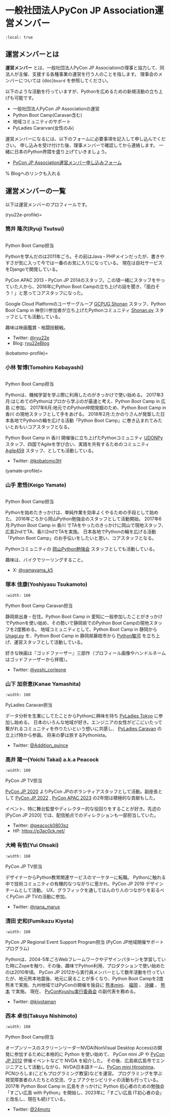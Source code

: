 # 一般社団法人PyCon JP Association運営メンバー

```{contents}
:local: true
```

## 運営メンバーとは

**運営メンバー** とは、一般社団法人PyCon JP Associationの理事と協力して、同法人が主催、支援する各種事業の運営を行う人のことを指します。
理事会のメンバーについては {doc}`board` を参照してください。

以下のような活動を行っていますが、Pythonを広めるための新規活動の立ち上げも可能です。

- 一般社団法人PyCon JP Associationの運営
- Python Boot Camp(Caravan含む)
- 地域コミュニティのサポート
- PyLadies Cararvan(女性のみ)

運営メンバーになるには、以下のフォームに必要事項を記入して申し込んでください。
申し込みを受け付けた後、理事メンバーで確認してから連絡します。
一緒に日本のPython界隈を盛り上げていきましょう。

- [PyCon JP Association運営メンバー申し込みフォーム](https://docs.google.com/forms/d/e/1FAIpQLSeBTd6LQVmPN_orLM8kM9r913UroW6dwRycz83bKNyoZFW3qQ/viewform)

% Blogへのリンクも入れる

## 運営メンバーの一覧

以下は運営メンバーのプロフィールです。

(ryu22e-profile)=

### 筒井 隆次(Ryuji Tsutsui)

```{figure} /_static/ryu22e.jpg
```

Python Boot Camp担当

Pythonを学んだのは2011年ごろ。その前はJava・PHPメインだったが、書きやすさが気に入って今では一番のお気に入りになっている。
現在は自社サービスをDjangoで開発している。

PyCon APAC 2013・PyCon JP 2014のスタッフ。この頃一緒にスタッフをやっていた人から、2016年にPython Boot Campの立ち上げの話を聞き、「面白そう！」と思ってコアスタッフになった。

Google Cloud Platformのユーザーグループ [GCPUG Shonan](https://gcpug-shonan.connpass.com/) スタッフ、Python Boot Camp in 神奈川参加者が立ち上げたPythonコミュニティ [Shonan.py](https://shonan-py.connpass.com/) スタッフとしても活動している。

趣味は映画鑑賞・格闘技観戦。

- Twitter: [@ryu22e](https://twitter.com/ryu22e)
- Blog: [ryu22eBlog](https://ryu22e.org/)

(kobatomo-profile)=

### 小林 智博(Tomohiro Kobayashi)

```{figure} /_static/kobatomo.png
```

Python Boot Camp担当

Pythonは、機械学習を学ぶ際に利用したのがきっかけで使い始める。
2017年3月:はじめてのPythonはプロから学ぶのが最速と考え、Python Boot Camp in 広島 に参加。
2017年6月:地元でのPython仲間発掘のため、Python Boot Camp in 香川 の現地スタッフとして手をあげる。
2018年2月:たかのりさんが発案した日本各地でPythonの輪を広げる活動「Python Boot Camp」に巻き込まれてみたいとおもいコアスタッフとなる。

Python Boot Camp in 香川 開催後に立ち上げたPythonコミュニティ [UDONPy](https://udonpy.connpass.com/) スタッフ、四国でAgileを学び合い、実践を共有するためのコミュニティ [Agile459](https://agile459.connpass.com/) スタッフ、としても活動している。

- Twitter: [@kobatomo3H](https://twitter.com/kobatomo3H)

(yamate-profile)=

### 山手 恵悟(Keigo Yamate)

```{figure} /_static/yamate.png
```

Python Boot Camp担当

Pythonを始めたきっかけは、単純作業を効率よくやるための手段として始めた。 2016年ごろから岡山Python勉強会のスタッフとして活動開始。 2017年6月:Python Boot Camp in 香川 でTAをやったのきっかけに岡山で現地スタッフ、広島2ndでTA、香川2ndでTAを実施。 日本各地でPythonの輪を広げる活動「Python Boot Camp」のお手伝いをしたいと思い、コアスタッフとなる。

Pythonコミュニティの [岡山Python勉強会](https://okapython.connpass.com/) スタッフとしても活動している。

趣味は、バイクでツーリングすること。

* X: [@yamayama_k5](https://twitter.com/yamayama_k5)

### 塚本 佳康(Yoshiyasu Tsukamoto)

```{figure} /_static/yoshi-tsukamo.jpg
:width: 160
```

Python Boot Camp Caravan担当

静岡県出身・在住。Python Boot Camp in 愛知に一般参加したことがきっかけでPythonを使い始め、その勢いで静岡県でのPython Boot Campの現地スタッフを2度務める。
地域コミュニティとして、Python Boot Camp in 静岡から [Unagi.py](https://unagi-py.connpass.com/) を、Python Boot Camp in 静岡県藤枝市から [Python駿河](https://py-suruga.connpass.com/) を立ち上げ、運営スタッフとして活動している。

好きな映画は『ゴッドファーザー』三部作（プロフィール画像やハンドルネームはゴッドファーザーから拝借）。

- Twitter: [@yoshi_corleone](https://twitter.com/yoshi_corleone)

### 山下 加奈恵(Kanae Yamashita)

```{figure} /_static/kanan.jpg
:width: 160
```

PyLadies Caravan担当

データ分析を生業にしてたことからPythonに興味を持ち [PyLadies Tokyo](https://tokyo.pyladies.com/) に参加し始める。
日本のいろんな地域が好き。エンジニアの女性がどこにいたって繋がれるコミュニティを作りたいという想いに共感し、 [PyLadies Caravan](https://tokyo.pyladies.com/caravan/index.html) の立上げ時から参画。
将来の夢は旅するPythonista。

- Twitter: [@Addition_quince](https://twitter.com/Addition_quince)

### 高井 陽一(Yoichi Takai) a.k.a Peacock

```{figure} /_static/peacock.jpg
:width: 160
```

PyCon JP TV担当

[PyCon JP 2020](https://pycon.jp/2020/) よりPyCon JPのボランティアスタッフとして活動。副座長として [PyCon JP 2022](https://2022.pycon.jp/) , [PyCon APAC 2023](https://2023-apac.pycon.jp/) の2年間は積極的な貢献もした。

イベント、特に舞台監督やディレクター的な役回りをすることが好き。先述の [PyCon JP 2020] では、配信拠点でのディレクションも一部担当していた。

- Twitter: [@peacock0803sz](https://twitter.com/peacock0803sz)
- HP: <https://p3ac0ck.net/>

### 大崎 有依(Yui Ohsaki)

```{figure} /_static/nana.jpg
:width: 160
```

PyCon JP TV担当

デザイナーからPython教育関連サービスのマーケターに転職。
Pythonに触れる中で技術コミュニティの有機的なつながりに惹かれ、PyCon JP 2019 デザインチームとして活動。
UX、グラフィックを通してほんのり人のつながりを彩るべくPyCon JP TVの活動に参加。

- Twitter: [@nana_marux](https://twitter.com/nana_marux)

### 清田 史和(Fumikazu Kiyota)

```{figure} /_static/kiyota.jpg
:width: 160
```

PyCon JP Regional Event Support Program担当
(PyCon JP地域開催サポートプログラム)

Pythonは、2004-5年ごろWebフレームワークやデザインパターンを学習していた時にZopeを触り、その後、趣味でPython利用、プロダクションで使い始めたのは2010年頃。
PyCon JP 2012から実行員メンバーとして数年活動を行っていたが、地元熊本地震後、地元に戻ることが多くなり、Python Boot Campを2度熊本で実施、九州地域ではPyConの開催を独自に [熊本mini]、 [福岡] 、 [沖縄] 、 [熊本] で実施。
現在、 [PyConKyushu実行委員会] の副代表を務める。

- Twitter: [@kiyotaman](https://twitter.com/kiyotaman)

[pyconkyushu実行委員会]: https://www.pykyushu.jp/
[沖縄]: https://kyushu.pycon.jp/2019/
[熊本]: https://kyushu.pycon.jp/2022/
[熊本mini]: https://kumamoto.pycon.jp/
[福岡]: https://kyushu.pycon.jp/2018/


### 西本 卓也(Takuya Nishimoto)

```{figure} /_static/nishimotz.jpg
:width: 160
```

Python Boot Camp担当

オープンソースのスクリーンリーダーNVDA(NonVisual Desktop Access)の開発に参加するために本格的に Python を使い始めて、 PyCon mini JP や [PyCon JP 2012](https://2012.pycon.jp/) 併催イベントなどで NVDA を紹介した。
その後、広島県広島市でエンジニアとして活動しながら、NVDA日本語チーム、[PyCon mini Hiroshima](https://pycon-hiroshima.connpass.com/)、PCNひろしま(こどもプログラミング教室)などを運営。
プログラミングを学ぶ視覚障害者の人たちとの交流、ウェブアクセシビリティの活動も行っている。
2017年 Python Boot Camp in 広島をきっかけに Python 初心者のための勉強会「すごい広島 with Python」を開始し、2023年に「すごい広島 IT初心者の会」と改名し、現在も続けている。

- Twitter: [@24motz](https://twitter.com/24motz)
